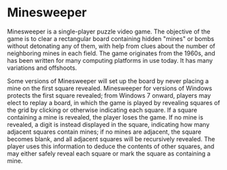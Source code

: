 # Minesweeper
Minesweeper is a single-player puzzle video game. The objective of the game is to clear a rectangular board containing hidden "mines" or bombs without detonating any of them, with help from clues about the number of neighboring mines in each field. The game originates from the 1960s, and has been written for many computing platforms in use today. It has many variations and offshoots.

Some versions of Minesweeper will set up the board by never placing a mine on the first square revealed. Minesweeper for versions of Windows protects the first square revealed; from Windows 7 onward, players may elect to replay a board, in which the game is played by revealing squares of the grid by clicking or otherwise indicating each square. If a square containing a mine is revealed, the player loses the game. If no mine is revealed, a digit is instead displayed in the square, indicating how many adjacent squares contain mines; if no mines are adjacent, the square becomes blank, and all adjacent squares will be recursively revealed. The player uses this information to deduce the contents of other squares, and may either safely reveal each square or mark the square as containing a mine.

